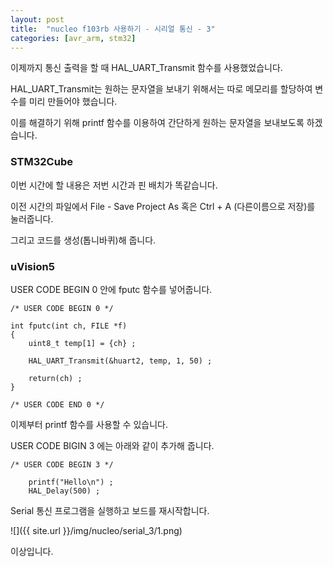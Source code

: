 ```yaml
---
layout: post
title:  "nucleo f103rb 사용하기 - 시리얼 통신 - 3"
categories: [avr_arm, stm32]
---
```


이제까지 통신 출력을 할 때 HAL_UART_Transmit 함수를 사용했었습니다.

HAL_UART_Transmit는 원하는 문자열을 보내기 위해서는 따로 메모리를 할당하여 변수를 미리 만들어야 했습니다.

이를 해결하기 위해 printf 함수를 이용하여 간단하게 원하는 문자열을 보내보도록 하겠습니다.

### STM32Cube

이번 시간에 할 내용은 저번 시간과 핀 배치가 똑같습니다.

이전 시간의 파일에서 File - Save Project As 혹은 Ctrl + A (다른이름으로 저장)를 눌러줍니다.

그리고 코드를 생성(톱니바퀴)해 줍니다.

### uVision5

USER CODE BEGIN 0 안에 fputc 함수를 넣어줍니다.

~~~
/* USER CODE BEGIN 0 */

int fputc(int ch, FILE *f)
{
	uint8_t temp[1] = {ch} ;
	
	HAL_UART_Transmit(&huart2, temp, 1, 50) ;
	
	return(ch) ;
}

/* USER CODE END 0 */
~~~

이제부터 printf 함수를 사용할 수 있습니다.

USER CODE BIGIN 3 에는 아래와 같이 추가해 줍니다.

~~~
/* USER CODE BEGIN 3 */
	
	printf("Hello\n") ;
	HAL_Delay(500) ;

~~~

Serial 통신 프로그램을 실행하고 보드를 재시작합니다.



![]({{ site.url }}/img/nucleo/serial_3/1.png)

이상입니다.
